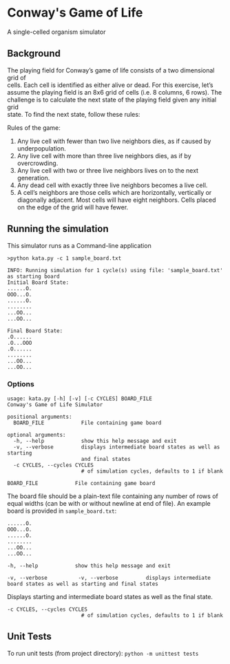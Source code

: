 # Conway's Game of Life

A single-celled organism simulator

## Background
The	playing	field	for	Conway’s	game	of	life	consists	of	a	two	dimensional	grid	of	
cells.	Each	cell	is	identified	as	either	alive	or	dead.	For	this	exercise,	let’s	assume	the	
playing	field	is	an 8x6	grid	of	cells	(i.e.	8	columns,	6	rows).
The	challenge	is	to	calculate	the	next	state	of	the	playing	field	given	any	initial	grid	
state.	To	find	the	next	state,	follow	these	rules:

Rules of the game:
1. Any	live	cell	with	fewer	than two	live	neighbors	dies,	as	if	caused	by	underpopulation.
2. Any	live	cell	with	more	than	three	live	neighbors	dies,	as	if	by	overcrowding.
3. Any	live	cell	with	two	or	three	live	neighbors	lives	on	to	the	next	generation.
4. Any	dead	cell	with	exactly	three	live neighbors	becomes	a	live	cell.
5. A	cell’s	neighbors	are	those	cells	which	are	horizontally,	vertically	or	
diagonally	adjacent.	Most	cells	will	have	eight	neighbors.	Cells	placed	on	the	
edge	of	the	grid	will	have	fewer.
## Running the simulation

This simulator runs as a Command-line application
```
>python kata.py -c 1 sample_board.txt

INFO: Running simulation for 1 cycle(s) using file: 'sample_board.txt' as starting board
Initial Board State:
......O.
OOO...O.
......O.
........
...OO...
...OO...

Final Board State:
.O......
.O...OOO
.O......
........
...OO...
...OO...

```
### Options
```
usage: kata.py [-h] [-v] [-c CYCLES] BOARD_FILE
Conway's Game of Life Simulator

positional arguments:
  BOARD_FILE            File containing game board

optional arguments:
  -h, --help            show this help message and exit
  -v, --verbose         displays intermediate board states as well as starting
                        and final states
  -c CYCLES, --cycles CYCLES
                        # of simulation cycles, defaults to 1 if blank

```

```
BOARD_FILE            File containing game board
```
The board file should be a plain-text file containing any number of rows of equal widths (can be with or without newline at end of file). An example board is provided in `sample_board.txt`:
```
......O.
OOO...O.
......O.
........
...OO...
...OO...
```

```
-h, --help            show this help message and exit
```
```
-v, --verbose          -v, --verbose         displays intermediate board states as well as starting and final states
```
Displays starting and intermediate board states as well as the final state.
```
-c CYCLES, --cycles CYCLES
                        # of simulation cycles, defaults to 1 if blank
```
## Unit Tests
To run unit tests (from project directory):
`python -m unittest tests`       